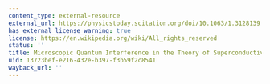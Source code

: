 ```yaml
---
content_type: external-resource
external_url: https://physicstoday.scitation.org/doi/10.1063/1.3128139
has_external_license_warning: true
license: https://en.wikipedia.org/wiki/All_rights_reserved
status: ''
title: Microscopic Quantum Interference in the Theory of Superconductivity
uid: 13723bef-e216-432e-b397-f3b59f2c8541
wayback_url: ''
---
```

